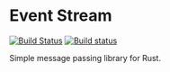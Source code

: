 Event Stream
=======================================

[![Build Status](https://travis-ci.org/fatkhur1960/event-stream.rs.svg?branch=master)](https://travis-ci.org/fatkhur1960/event-stream.rs)
[![Build status](https://ci.appveyor.com/api/projects/status/cmepe8rq71e4xvph?svg=true)](https://ci.appveyor.com/project/anvie/dotext-ijt7q)


Simple message passing library for Rust.



